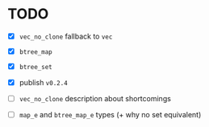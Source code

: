 # TODO

* [x] `vec_no_clone` fallback to `vec`

* [x] `btree_map`

* [x] `btree_set`

* [x] publish `v0.2.4`

* [ ] `vec_no_clone` description about shortcomings

* [ ] `map_e` and `btree_map_e` types (+ why no set equivalent)
